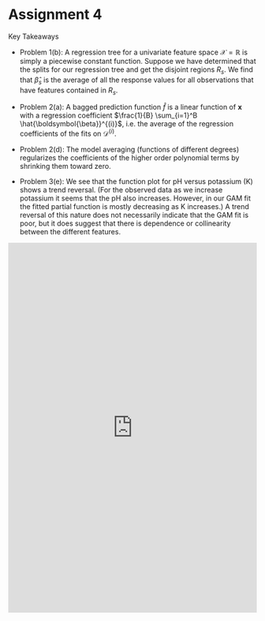 # Assignment 4

Key Takeaways

- Problem 1(b): A regression tree for a univariate feature space $\mathcal{X} = \mathbb{R}$ is simply a piecewise constant function. Suppose we have determined that the splits for our regression tree and get the disjoint regions $R_s$. We find that $\hat{\beta}_s$ is the average of all the response values for all observations that have features contained in $R_s$.

- Problem 2(a): A bagged prediction function $\hat{f}$ is a linear function of $\boldsymbol{x}$ with a regression coefficient $\frac{1}{B} \sum_{i=1}^B \hat{\boldsymbol{\beta}}^{(i)}$, i.e. the average of the regression coefficients of the fits on $\mathcal{D}^{(i)}$.

- Problem 2(d): The model averaging (functions of different degrees) regularizes the coefficients of the higher order polynomial terms by shrinking them toward zero.

- Problem 3(e): We see that the function plot for pH versus potassium (K) shows a trend reversal. (For the observed data as we increase potassium it seems that the pH also increases. However, in our GAM fit the fitted partial function is mostly decreasing as K increases.) A trend reversal of this nature does not necessarily indicate that the GAM fit is poor, but it does suggest that there is dependence or collinearity between the different features.

<embed src="https://shx-haah.github.io/notes/lecture_notes/stat541_assignment4.pdf" type="application/pdf" width="100%" height="750px"/>